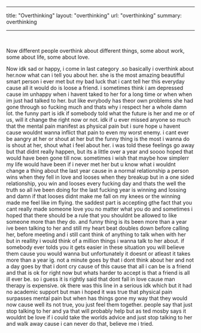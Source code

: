  ---
title: "Overthinking"
layout: "overthinking"
url: "overthinking"
summary: overthinking

---
  &#8203;

  Now different people overthink about different things, some about work, some about life, some about love. 

  Now idk sad or happy, i come in last category .so basically i overthink about her.now what can i tell you about her. she is the most amazing beautifful smart person i ever met but my bad luck that i cant tell her this everyday cause all it would do is loose a friend. i sometimes think i am depressed cause im unhappy when i havent taked to her for a long time or when when im just had talked to her. but like evrybody has theor own problems she had gone through so fucking much and thats why i respect her a whole damn lot. the funny part is idk if somebody told what  the future is her and me or of us, will it change the right now or not. idk if u ever missed anyone so much that the mental pain manifest as physical pain but i sure hope u havent cause wouldnt wanna inflict that pain to even my worst enemy. i cant ever be aangry at her or shout at her but the funny thing is the most i wanna do is shout at her, shout what i feel about her. i was told these feelings go away but that didnt really happen, but its a little over a year and soooo hoped that would have been gone till now. sometimes i wish that maybe how simplerr my life would have been if i never met her but u know what i wouldnt change a thing about the last year cause in a normal relationship a person wins when they fell in love and looses when they breakup but in a one sided relationship, you win and looses every fucking day and thats the well the truth so all ive been doing for the last fucking year is winning and lossing and damn if that looses didnt make me fall on my knees or the winning made me feel like im flying. the saddest part is accepting gthe fact that you cant really made someone love you no matter what you do and sometimes i hoped that there should be a rule that you shouldnt be allowed to like someone more than they do. and funny thing is its been more than a year ive been talking to her and still my heart beat doubles down before calling her, before meeting and i still cant think of anything to talk when with her but in reallity i would think of a million things i wanna talk to her about. if somebody ever tolds you it gets easier in these situation you will believe them cause you would wanna but unfortunately it doesnt or atleast it takes more than a year ig. not a minute goes by that i dont think about her and not a day goes by that i dont cry cause of this cause that all i can be is a friend and that is ok for right now but whats harder to accept is that a friend is all ill ever be. so i guess it is rightly said that dont fall in love cause man therapy is expensive. ok there was this line in a serious idk which but it had no academic support but man i hoped it was true that physical pain surpasses mental pain but when has things gone my way that they would now cause well its not true, you just feel them together. people say that just stop talking to her and ya that will probably help but as ted mosby says it wouldnt be love if i could take the worlds advice and just stop talking to her and walk away cause i can never do that, believe me i tried.   